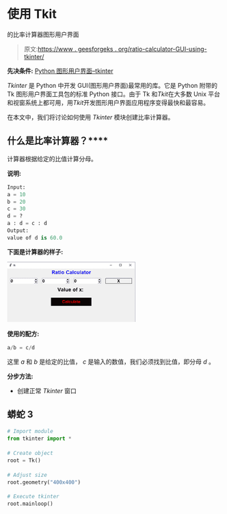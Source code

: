 # 使用 Tkit

的比率计算器图形用户界面

> 原文:[https://www . geesforgeks . org/ratio-calculator-GUI-using-tkinter/](https://www.geeksforgeeks.org/ratio-calculator-gui-using-tkinter/)

**先决条件:** [Python 图形用户界面–tkinter](https://www.geeksforgeeks.org/python-gui-tkinter/)

*Tkinter* 是 Python 中开发 GUI(图形用户界面)最常用的库。它是 Python 附带的 Tk 图形用户界面工具包的标准 Python 接口。由于 Tk 和*Tkit*在大多数 Unix 平台和视窗系统上都可用，用*Tkit*开发图形用户界面应用程序变得最快和最容易。

在本文中，我们将讨论如何使用 *Tkinter* 模块创建比率计算器。

## **什么是**比率计算器？****

计算器根据给定的比值计算分母。

**说明:**

```py
Input:
a = 10
b = 20
c = 30
d = ?
a : d = c : d
Output:
value of d is 60.0
```

**下面是计算器的样子:**

![](img/d60f1da61d740864f904b69a92e2ef19.png)

**使用的配方:**

```py
a/b = c/d
```

这里 *a* 和 *b* 是给定的比值， *c* 是输入的数值，我们必须找到比值，即分母 *d* 。

**分步方法:**

*   创建正常 *Tkinter* 窗口

## 蟒蛇 3

```py
# Import module
from tkinter import *

# Create object
root = Tk()

# Adjust size
root.geometry("400x400")

# Execute tkinter
root.mainloop()
```